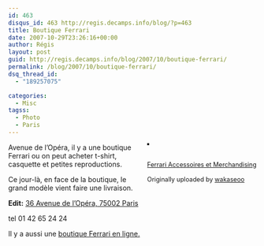 ```yaml
---
id: 463
disqus_id: 463 http://regis.decamps.info/blog/?p=463
title: Boutique Ferrari
date: 2007-10-29T23:26:16+00:00
author: Régis
layout: post
guid: http://regis.decamps.info/blog/2007/10/boutique-ferrari/
permalink: /blog/2007/10/boutique-ferrari/
dsq_thread_id:
  - "189257075"

categories:
  - Misc
tagss:
  - Photo
  - Paris
---
```

<div style="float: right; margin-left: 10px; margin-bottom: 10px;">
  <a href="http://www.flickr.com/photos/wakaseoo/1801073374/" title="photo sharing"><img src="http://farm3.static.flickr.com/2197/1801073374_0d1c6be525_m.jpg" alt="" style="border: solid 2px #000000;" /></a><br /> <br /> <span style="font-size: 0.9em; margin-top: 0px;"><br /> <a href="http://www.flickr.com/photos/wakaseoo/1801073374/">Ferrari Accessoires et Merchandising</a><br /> <br /> Originally uploaded by <a href="http://www.flickr.com/people/wakaseoo/">wakaseoo</a><br /> </span>
</div>

Avenue de l’Opéra, il y a une boutique Ferrari ou on peut acheter t-shirt, casquette et petites reproductions. 
  
Ce jour-là, en face de la boutique, le grand modèle vient faire une livraison.

**Edit:** [36 Avenue de l’Opéra, 75002 Paris](http://maps.google.fr/places/fr/paris/avenue-de-l'op%C3%A9ra/36/-ferrari-accessoires-et-merchandising)
  
tel 01 42 65 24 24‎
  

  
Il y a aussi une [boutique Ferrari en ligne.](http://store.ferrari.com/en/)
  
<br clear="all" />
